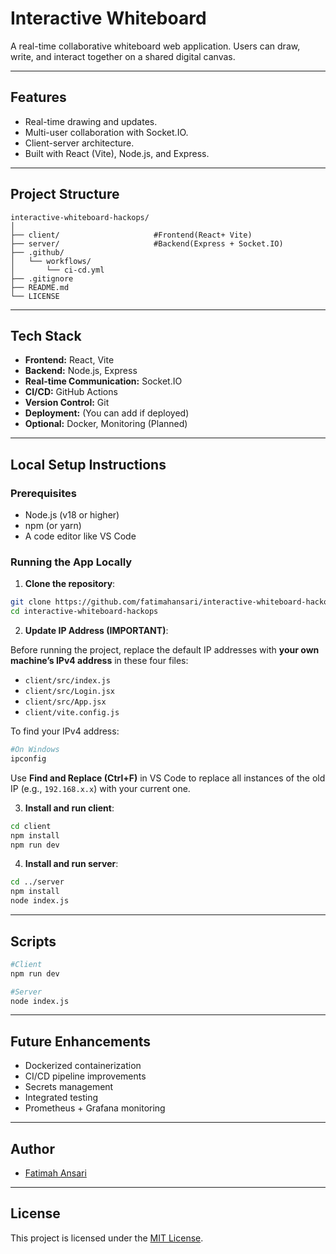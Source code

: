 # Interactive Whiteboard

A real-time collaborative whiteboard web application. Users can draw, write, and interact together on a shared digital canvas.

---

## Features

- Real-time drawing and updates.
- Multi-user collaboration with Socket.IO.
- Client-server architecture.
- Built with React (Vite), Node.js, and Express.

---

## Project Structure

```
interactive-whiteboard-hackops/
│
├── client/                     #Frontend(React+ Vite)
├── server/                     #Backend(Express + Socket.IO)
├── .github/
│   └── workflows/
│       └── ci-cd.yml
├── .gitignore
├── README.md
└── LICENSE

```

---

## Tech Stack

- **Frontend:** React, Vite
- **Backend:** Node.js, Express
- **Real-time Communication:** Socket.IO
- **CI/CD:** GitHub Actions
- **Version Control:** Git
- **Deployment:** (You can add if deployed)
- **Optional:** Docker, Monitoring (Planned)

---

## Local Setup Instructions

### Prerequisites

- Node.js (v18 or higher)
- npm (or yarn)
- A code editor like VS Code

### Running the App Locally

1. **Clone the repository**:

```bash
git clone https://github.com/fatimahansari/interactive-whiteboard-hackops.git
cd interactive-whiteboard-hackops
```

2. **Update IP Address (IMPORTANT)**:

Before running the project, replace the default IP addresses with **your own machine’s IPv4 address** in these four files:

- `client/src/index.js`
- `client/src/Login.jsx`
- `client/src/App.jsx`
- `client/vite.config.js`

To find your IPv4 address:

```bash
#On Windows
ipconfig
```

Use **Find and Replace (Ctrl+F)** in VS Code to replace all instances of the old IP (e.g., `192.168.x.x`) with your current one.

3. **Install and run client**:

```bash
cd client
npm install
npm run dev
```

4. **Install and run server**:

```bash
cd ../server
npm install
node index.js
```

---

## Scripts

```bash
#Client
npm run dev

#Server
node index.js 
```

---

## Future Enhancements

- Dockerized containerization
- CI/CD pipeline improvements
- Secrets management
- Integrated testing
- Prometheus + Grafana monitoring

---

## Author

- [Fatimah Ansari](https://github.com/fatimahansari)

---

## License

This project is licensed under the [MIT License](./LICENSE).